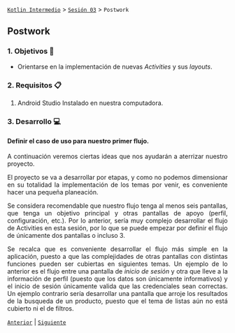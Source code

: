 [`Kotlin Intermedio`](../../Readme.md) > [`Sesión 03`](../Readme.md) > `Postwork`

## Postwork

<div style="text-align: justify;">

### 1. Objetivos :dart:

- Orientarse en la implementación de nuevas _Activities_ y sus _layouts_.

### 2. Requisitos :clipboard:

1. Android Studio Instalado en nuestra computadora.


### 3. Desarrollo :computer:

#### Definir el caso de uso para nuestro primer flujo.

A continuación veremos ciertas ideas que nos ayudarán a aterrizar nuestro proyecto.

El proyecto se va a desarrollar por etapas, y como no podemos dimensionar en su totalidad la implementación de los temas por venir, es conveniente hacer una pequeña planeación.

Se considera recomendable que nuestro flujo tenga al menos seis pantallas, que tenga un objetivo principal y otras pantallas de apoyo (perfil, configuración, etc.). Por lo anterior, sería muy complejo desarrollar el flujo de Activities en esta sesión, por lo que se puede empezar por definir el flujo de únicamente dos pantallas o incluso 3. 

Se recalca que es conveniente desarrollar el flujo más simple en la aplicación, puesto a que las complejidades de otras pantallas con distintas funciones pueden ser cubiertas en siguientes temas. Un ejemplo de lo anterior es el flujo entre una pantalla de _inicio de sesión_ y otra que lleve a la información de perfil (puesto que los datos son únicamente informativos) y el inicio de sesión únicamente valida que las credenciales sean correctas. Un ejemplo contrario sería desarrollar una pantalla que arroje los resultados de la busqueda de un producto, puesto que el tema de listas aún no está cubierto ni el de filtros.



[`Anterior`](../Proyecto/Readme.md) | [`Siguiente`](../../Sesion-04)

</div>
